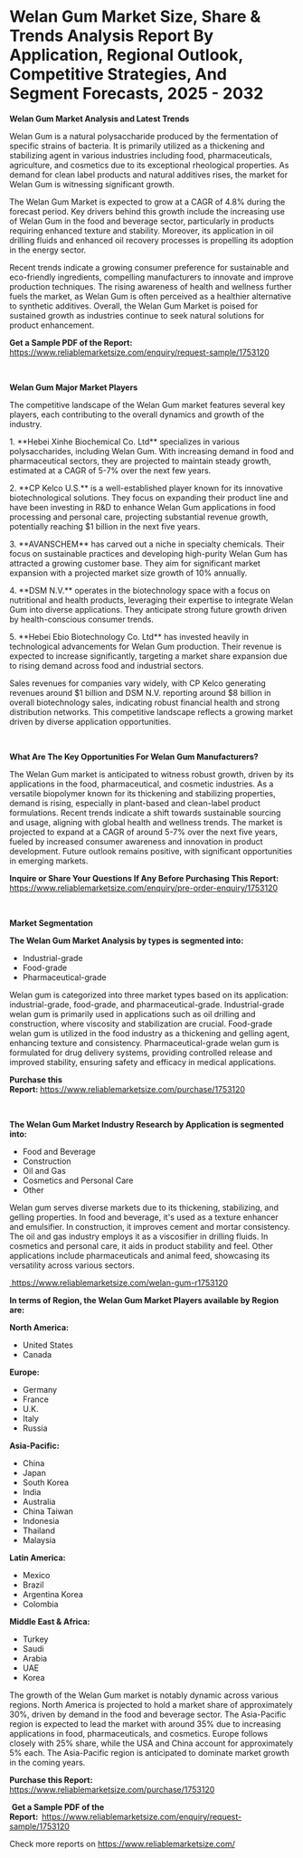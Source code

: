 <p><h1>Welan Gum Market Size, Share & Trends Analysis Report By Application, Regional Outlook, Competitive Strategies, And Segment Forecasts, 2025 - 2032</h1></p><p><strong>Welan Gum Market Analysis and Latest Trends</strong></p>
<p><p>Welan Gum is a natural polysaccharide produced by the fermentation of specific strains of bacteria. It is primarily utilized as a thickening and stabilizing agent in various industries including food, pharmaceuticals, agriculture, and cosmetics due to its exceptional rheological properties. As demand for clean label products and natural additives rises, the market for Welan Gum is witnessing significant growth.</p><p>The Welan Gum Market is expected to grow at a CAGR of 4.8% during the forecast period. Key drivers behind this growth include the increasing use of Welan Gum in the food and beverage sector, particularly in products requiring enhanced texture and stability. Moreover, its application in oil drilling fluids and enhanced oil recovery processes is propelling its adoption in the energy sector.</p><p>Recent trends indicate a growing consumer preference for sustainable and eco-friendly ingredients, compelling manufacturers to innovate and improve production techniques. The rising awareness of health and wellness further fuels the market, as Welan Gum is often perceived as a healthier alternative to synthetic additives. Overall, the Welan Gum Market is poised for sustained growth as industries continue to seek natural solutions for product enhancement.</p></p>
<p><strong>Get a Sample PDF of the Report:&nbsp;</strong> <a href="https://www.reliablemarketsize.com/enquiry/request-sample/1753120?utm_campaign=2452&utm_medium=2&utm_source=Github&utm_content=ia&utm_term=01042025&utm_id=welan-gum">https://www.reliablemarketsize.com/enquiry/request-sample/1753120</a></p>
<p>&nbsp;</p>
<p><strong>Welan Gum Major Market Players</strong></p>
<p><p>The competitive landscape of the Welan Gum market features several key players, each contributing to the overall dynamics and growth of the industry. </p><p>1. **Hebei Xinhe Biochemical Co. Ltd** specializes in various polysaccharides, including Welan Gum. With increasing demand in food and pharmaceutical sectors, they are projected to maintain steady growth, estimated at a CAGR of 5-7% over the next few years.</p><p>2. **CP Kelco U.S.** is a well-established player known for its innovative biotechnological solutions. They focus on expanding their product line and have been investing in R&D to enhance Welan Gum applications in food processing and personal care, projecting substantial revenue growth, potentially reaching $1 billion in the next five years. </p><p>3. **AVANSCHEM** has carved out a niche in specialty chemicals. Their focus on sustainable practices and developing high-purity Welan Gum has attracted a growing customer base. They aim for significant market expansion with a projected market size growth of 10% annually.</p><p>4. **DSM N.V.** operates in the biotechnology space with a focus on nutritional and health products, leveraging their expertise to integrate Welan Gum into diverse applications. They anticipate strong future growth driven by health-conscious consumer trends.</p><p>5. **Hebei Ebio Biotechnology Co. Ltd** has invested heavily in technological advancements for Welan Gum production. Their revenue is expected to increase significantly, targeting a market share expansion due to rising demand across food and industrial sectors.</p><p>Sales revenues for companies vary widely, with CP Kelco generating revenues around $1 billion and DSM N.V. reporting around $8 billion in overall biotechnology sales, indicating robust financial health and strong distribution networks. This competitive landscape reflects a growing market driven by diverse application opportunities.</p></p>
<p>&nbsp;</p>
<p><strong>What Are The Key Opportunities For Welan Gum Manufacturers?</strong></p>
<p><p>The Welan Gum market is anticipated to witness robust growth, driven by its applications in the food, pharmaceutical, and cosmetic industries. As a versatile biopolymer known for its thickening and stabilizing properties, demand is rising, especially in plant-based and clean-label product formulations. Recent trends indicate a shift towards sustainable sourcing and usage, aligning with global health and wellness trends. The market is projected to expand at a CAGR of around 5-7% over the next five years, fueled by increased consumer awareness and innovation in product development. Future outlook remains positive, with significant opportunities in emerging markets.</p></p>
<p><strong>Inquire or Share Your Questions If Any Before Purchasing This Report:</strong> <a href="https://www.reliablemarketsize.com/enquiry/pre-order-enquiry/1753120?utm_campaign=2452&utm_medium=2&utm_source=Github&utm_content=ia&utm_term=01042025&utm_id=welan-gum">https://www.reliablemarketsize.com/enquiry/pre-order-enquiry/1753120</a></p>
<p>&nbsp;</p>
<p><strong>Market Segmentation</strong></p>
<p><strong>The Welan Gum Market Analysis by types is segmented into:</strong></p>
<p><ul><li>Industrial-grade</li><li>Food-grade</li><li>Pharmaceutical-grade</li></ul></p>
<p><p>Welan gum is categorized into three market types based on its application: industrial-grade, food-grade, and pharmaceutical-grade. Industrial-grade welan gum is primarily used in applications such as oil drilling and construction, where viscosity and stabilization are crucial. Food-grade welan gum is utilized in the food industry as a thickening and gelling agent, enhancing texture and consistency. Pharmaceutical-grade welan gum is formulated for drug delivery systems, providing controlled release and improved stability, ensuring safety and efficacy in medical applications.</p></p>
<p><strong>Purchase this Report:&nbsp;</strong><a href="https://www.reliablemarketsize.com/purchase/1753120?utm_campaign=2452&utm_medium=2&utm_source=Github&utm_content=ia&utm_term=01042025&utm_id=welan-gum">https://www.reliablemarketsize.com/purchase/1753120</a></p>
<p>&nbsp;</p>
<p><strong>The Welan Gum Market Industry Research by Application is segmented into:</strong></p>
<p><ul><li>Food and Beverage</li><li>Construction</li><li>Oil and Gas</li><li>Cosmetics and Personal Care</li><li>Other</li></ul></p>
<p><p>Welan gum serves diverse markets due to its thickening, stabilizing, and gelling properties. In food and beverage, it's used as a texture enhancer and emulsifier. In construction, it improves cement and mortar consistency. The oil and gas industry employs it as a viscosifier in drilling fluids. In cosmetics and personal care, it aids in product stability and feel. Other applications include pharmaceuticals and animal feed, showcasing its versatility across various sectors.</p></p>
<p><a href="https://www.reliablemarketsize.com/welan-gum-r1753120?utm_campaign=2452&utm_medium=2&utm_source=Github&utm_content=ia&utm_term=01042025&utm_id=welan-gum">&nbsp;https://www.reliablemarketsize.com/welan-gum-r1753120</a></p>
<p><strong>In terms of Region, the Welan Gum Market Players available by Region are:</strong></p>
<p>
    <p> <strong> North America: </strong>
        <ul>
            <li>United States</li>
            <li>Canada</li>
        </ul>
        </p> 
    <p> <strong> Europe: </strong>
        <ul>
            <li>Germany</li>
            <li>France</li>
            <li>U.K.</li>
            <li>Italy</li>
            <li>Russia</li>
        </ul>
        </p> 
    <p> <strong> Asia-Pacific: </strong>
        <ul>
            <li>China</li>
            <li>Japan</li>
            <li>South Korea</li>
            <li>India</li>
            <li>Australia</li>
            <li>China Taiwan</li>
            <li>Indonesia</li>
            <li>Thailand</li>
            <li>Malaysia</li>
        </ul>
        </p> 
    <p> <strong> Latin America: </strong>
        <ul>
            <li>Mexico</li>
            <li>Brazil</li>
            <li>Argentina Korea</li>
            <li>Colombia</li>
        </ul>
        </p> 
    <p> <strong> Middle East & Africa: </strong>
        <ul>
            <li>Turkey</li>
            <li>Saudi</li>
            <li>Arabia</li>
            <li>UAE</li>
            <li>Korea</li>
        </ul>
    </p>
    </p>
<p><p>The growth of the Welan Gum market is notably dynamic across various regions. North America is projected to hold a market share of approximately 30%, driven by demand in the food and beverage sector. The Asia-Pacific region is expected to lead the market with around 35% due to increasing applications in food, pharmaceuticals, and cosmetics. Europe follows closely with 25% share, while the USA and China account for approximately 5% each. The Asia-Pacific region is anticipated to dominate market growth in the coming years.</p></p>
<p><strong>Purchase this Report: </strong><a href="https://www.reliablemarketsize.com/purchase/1753120?utm_campaign=2452&utm_medium=2&utm_source=Github&utm_content=ia&utm_term=01042025&utm_id=welan-gum">https://www.reliablemarketsize.com/purchase/1753120</a></p>
<p>&nbsp;<strong>Get a Sample PDF of the Report:&nbsp;&nbsp;</strong><a href="https://www.reliablemarketsize.com/enquiry/request-sample/1753120?utm_campaign=2452&utm_medium=2&utm_source=Github&utm_content=ia&utm_term=01042025&utm_id=welan-gum">https://www.reliablemarketsize.com/enquiry/request-sample/1753120</a></p>
<p><strong></strong></p>
<p>Check more reports on <a href="https://www.reliablemarketsize.com/?utm_campaign=2452&utm_medium=2&utm_source=Github&utm_content=ia&utm_term=01042025&utm_id=welan-gum">https://www.reliablemarketsize.com/</a></p>